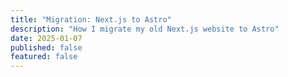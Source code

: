 ```yaml
---
title: "Migration: Next.js to Astro"
description: "How I migrate my old Next.js website to Astro"
date: 2025-01-07
published: false
featured: false
---
```


